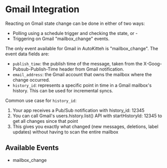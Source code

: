 # Gmail Integration

Reacting on Gmail state change can be done in either of two ways:

- Polling using a schedule trigger and checking the state, or -
- Triggering on Gmail "mailbox_change" events.

The only event available for Gmail in AutoKitteh is "mailbox_change". The event data fields are:

- `publish_time`: the publish time of the message, taken from the X-Goog-Pubsub-Publish-Time header from Gmail notification.
- `email_address`: the Gmail account that owns the mailbox where the change occurred.
- `history_id`: represents a specific point in time in a Gmail mailbox's history. This can be used for incremental syncs.

Common use case for `history_id`:

1. Your app receives a Pub/Sub notification with history_id: 12345
2. You can call Gmail's users.history.list() API with startHistoryId: 12345 to get all changes since that point
3. This gives you exactly what changed (new messages, deletions, label updates) without having to scan the entire mailbox

## Available Events

- mailbox_change
